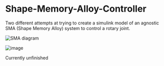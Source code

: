 # Shape-Memory-Alloy-Controller

Two different attempts at trying to create a simulink model of an agnostic SMA (Shape Memory Alloy) system to control a rotary joint. 

![SMA diagram](https://github.com/Jconnor20/Shape-Memory-Alloy-Controller/assets/15919023/feafd043-4663-4350-8799-aa9587f0b91b)

![image](https://github.com/Jconnor20/Shape-Memory-Alloy-Controller/assets/15919023/87f1ea37-dcc8-42a8-a868-2f0df8f9319a)

Currently unfinished
